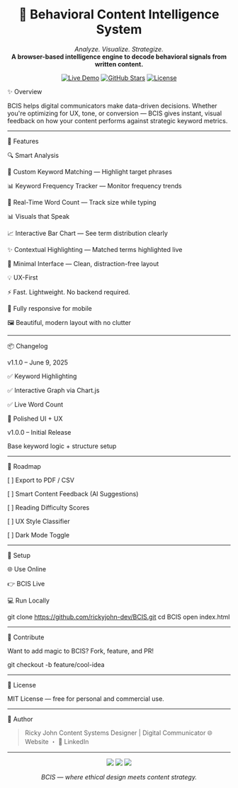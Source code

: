 <p align="center">
</p><h1 align="center">🧠 Behavioral Content Intelligence System</h1><p align="center">
  <i>Analyze. Visualize. Strategize.</i><br/>
  <b>A browser-based intelligence engine to decode behavioral signals from written content.</b>
</p><p align="center">
  <a href="https://rickyjohn-dev.github.io/BCIS/"><img src="https://img.shields.io/badge/Live-Demo-blue?style=for-the-badge&logo=google-chrome" alt="Live Demo" /></a>
  <a href="https://github.com/rickyjohn-dev/BCIS"><img src="https://img.shields.io/github/stars/rickyjohn-dev/BCIS?style=for-the-badge" alt="GitHub Stars" /></a>
  <a href="#license"><img src="https://img.shields.io/badge/License-MIT-yellow.svg?style=for-the-badge" alt="License" /></a>
</p>

✨ Overview

BCIS helps digital communicators make data-driven decisions. Whether you're optimizing for UX, tone, or conversion — BCIS gives instant, visual feedback on how your content performs against strategic keyword metrics.


---

🚀 Features

🔍 Smart Analysis

🧾 Custom Keyword Matching — Highlight target phrases

📊 Keyword Frequency Tracker — Monitor frequency trends

🧠 Real-Time Word Count — Track size while typing


📊 Visuals that Speak

📈 Interactive Bar Chart — See term distribution clearly

✨ Contextual Highlighting — Matched terms highlighted live

🧩 Minimal Interface — Clean, distraction-free layout


💡 UX-First

⚡ Fast. Lightweight. No backend required.

📱 Fully responsive for mobile

🖼 Beautiful, modern layout with no clutter



---

📦 Changelog

v1.1.0 – June 9, 2025

✅ Keyword Highlighting

✅ Interactive Graph via Chart.js

✅ Live Word Count

🎨 Polished UI + UX


v1.0.0 – Initial Release

Base keyword logic + structure setup



---

📌 Roadmap

[ ] Export to PDF / CSV

[ ] Smart Content Feedback (AI Suggestions)

[ ] Reading Difficulty Scores

[ ] UX Style Classifier

[ ] Dark Mode Toggle



---

🧰 Setup

🌐 Use Online

👉 BCIS Live

💻 Run Locally

git clone https://github.com/rickyjohn-dev/BCIS.git
cd BCIS
open index.html


---

🤝 Contribute

Want to add magic to BCIS? Fork, feature, and PR!

git checkout -b feature/cool-idea


---

📄 License

MIT License — free for personal and commercial use.


---

👤 Author

> Ricky John
Content Systems Designer | Digital Communicator
🌐 Website ・ 🔗 LinkedIn




---

<p align="center">
  <img src="https://img.shields.io/badge/Clarity-Driven-green?style=flat-square" />
  <img src="https://img.shields.io/badge/UX-Aligned-blue?style=flat-square" />
  <img src="https://img.shields.io/badge/Built%20With-Ethics-critical?style=flat-square" />
</p><p align="center">
  <i>BCIS — where ethical design meets content strategy.</i>
</p>
